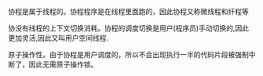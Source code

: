 协程是属于线程的。协程程序是在线程里面跑的，因此协程又称微线程和纤程等

协没有线程的上下文切换消耗。协程的调度切换是用户(程序员)手动切换的,因此更加灵活,因此又叫用户空间线程.

原子操作性。由于协程是用户调度的，所以不会出现执行一半的代码片段被强制中断了，因此无需原子操作锁。



